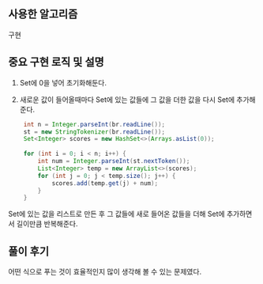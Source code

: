 ## 사용한 알고리즘

구현

## 중요 구현 로직 및 설명
1. Set에 0을 넣어 초기화해둔다.
2. 새로운 값이 들어올때마다 Set에 있는 값들에 그 값을 더한 값을 다시 Set에 추가해준다. 

   ```java
    int n = Integer.parseInt(br.readLine());
    st = new StringTokenizer(br.readLine());
    Set<Integer> scores = new HashSet<>(Arrays.asList(0));
             
    for (int i = 0; i < n; i++) {
        int num = Integer.parseInt(st.nextToken());
        List<Integer> temp = new ArrayList<>(scores);
        for (int j = 0; j < temp.size(); j++) {
            scores.add(temp.get(j) + num);
        }
    }
   ```
Set에 있는 값을 리스트로 만든 후 그 값들에 새로 들어온 값들을 더해 Set에 추가하면서 길이만큼 반복해준다.

## 풀이 후기

어떤 식으로 푸는 것이 효율적인지 많이 생각해 볼 수 있는 문제였다.
